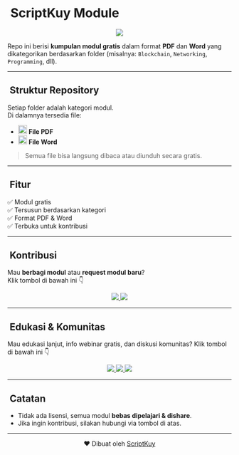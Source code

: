# ​ ScriptKuy Module

<p align="center">
  <a href="https://github.com/ScriptKuy/module" target="_blank" style="text-decoration:none;">
    <img src="https://img.shields.io/badge/ScriptKuy/module-24292F?style=for-the-badge&logo=github&logoColor=white"/>
  </a>
</p>

Repo ini berisi **kumpulan modul gratis** dalam format **PDF** dan **Word** yang dikategorikan berdasarkan folder (misalnya: `Blockchain`, `Networking`, `Programming`, dll).  

---

## ​ Struktur Repository  
Setiap folder adalah kategori modul.  
Di dalamnya tersedia file:  

- <img src="https://cdn.jsdelivr.net/gh/simple-icons/simple-icons/icons/adobeacrobat.svg" width="20" style="fill:#E53E3E;" /> **File PDF**  
- <img src="https://cdn.jsdelivr.net/gh/simple-icons/simple-icons/icons/microsoftword.svg" width="20" style="fill:#2563EB;" /> **File Word**  

> Semua file bisa langsung dibaca atau diunduh secara gratis.  

---

## ​ Fitur  
✅ Modul gratis  
✅ Tersusun berdasarkan kategori  
✅ Format PDF & Word  
✅ Terbuka untuk kontribusi  

---

## ​ Kontribusi  

Mau **berbagi modul** atau **request modul baru**?  
Klik tombol di bawah ini 👇  

<p align="center">
  <a href="https://wa.me/6288267021844?text=Halo%20saya%20mau%20request%20modul" target="_blank">
    <img src="https://img.shields.io/badge/Request%20Module-25D366?style=for-the-badge&logo=whatsapp&logoColor=white"/>
  </a>
  <a href="https://wa.me/6288267021844?text=Halo%20saya%20mau%20kontribusi%20modul" target="_blank">
    <img src="https://img.shields.io/badge/Kontribusi%20Module-4CAF50?style=for-the-badge&logo=whatsapp&logoColor=white"/>
  </a>
</p>

---

## ​ Edukasi & Komunitas  

Mau edukasi lanjut, info webinar gratis, dan diskusi komunitas? Klik tombol di bawah ini 👇  

<p align="center">
  <a href="https://chat.whatsapp.com/DTralUZzYXBJK6gSoYTtEM?mode=ac_t" target="_blank">
    <img src="https://img.shields.io/badge/ScriptKuy%20Community-25D366?style=for-the-badge&logo=whatsapp&logoColor=white"/>
  </a>
  <a href="https://whatsapp.com/channel/0029Vb6A4uc4yltXMbefSK07" target="_blank">
    <img src="https://img.shields.io/badge/Saluran%20ScriptKuy-25D366?style=for-the-badge&logo=whatsapp&logoColor=white"/>
  </a>
  <a href="https://discord.gg/89ZCneBfJQ" target="_blank">
    <img src="https://img.shields.io/badge/ScriptKuy%20Community-5865F2?style=for-the-badge&logo=discord&logoColor=white"/>
  </a>
</p>

---

## ​ Catatan  
- Tidak ada lisensi, semua modul **bebas dipelajari & dishare**.  
- Jika ingin kontribusi, silakan hubungi via tombol di atas.  

---

<div align="center">
  ❤️ Dibuat oleh <a href="https://github.com/ScriptKuy">ScriptKuy</a>
</div>
